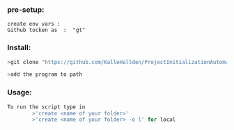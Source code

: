 ### pre-setup:
```
create env vars :
Github tocken as  :  "gt"
```


### Install: 
```bash
>git clone "https://github.com/KalleHallden/ProjectInitializationAutomation.git"

>add the program to path
```


### Usage:
```bash
To run the script type in 
        >'create <name of your folder>'
        >'create <name of your folder> -o l' for local
```
